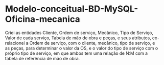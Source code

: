 # Modelo-conceitual-BD-MySQL-Oficina-mecanica
Criei as entidades Cliente, Ordem de serviço, Mecânico, Tipo de Serviço, Valor de cada serviço, Tabela de mão de obra e peças, e seus atributos, co-relacionei a Ordem de serviço, com o cliente, mecânico, tipo de serviço, e as peças, para determinar o valor da OS, e o valor do tipo de serviço com o próprio tipo de serviço, em que ambos tem uma relação de N:M com a tabela de referência de mão de obra.
